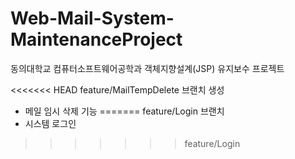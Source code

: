 # Web-Mail-System-MaintenanceProject
동의대학교 컴퓨터소프트웨어공학과 객체지향설계(JSP) 유지보수 프로젝트

<<<<<<< HEAD
feature/MailTempDelete 브랜치 생성
- 메일 임시 삭제 기능
=======
feature/Login 브랜치
- 시스템 로그인
>>>>>>> feature/Login
